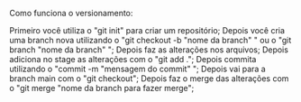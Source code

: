 Como funciona o versionamento:

Primeiro você utiliza o "git init" para criar um repositório;
Depois você cria uma branch nova utilizando o "git checkout -b "nome da branch" " ou o "git branch "nome da branch" ";
Depois faz as alterações nos arquivos;
Depois adiciona no stage as alterações com o "git add .";
Depois commita utilizando o "commit -m "mensagem do commit" ";
Depois vai para a branch main com o "git checkout";
Depois faz o merge das alterações com o "git merge "nome da branch para fazer merge";